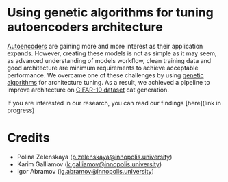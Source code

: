 # Using genetic algorithms for tuning autoencoders architecture

[Autoencoders](https://en.wikipedia.org/wiki/Autoencoder) are gaining 
more and more interest as their application expands. 
However, creating these models is not as simple 
as it may seem, as advanced understanding of models workflow, 
clean training data and good architecture are minimum requirements 
to achieve acceptable performance. 
We overcame one of these challenges by using 
[genetic algorithms](https://en.wikipedia.org/wiki/Genetic_algorithm) 
for architecture tuning. As a result, we achieved a pipeline to improve
architecture on [CIFAR-10 dataset](https://www.cs.toronto.edu/~kriz/cifar.html)
cat generation.

If you are interested in our research, you can read our findings [here](link in progress)

# Credits
* Polina Zelenskaya (p.zelenskaya@innopolis.university)
* Karim Galliamov (k.galliamov@innopolis.university)
* Igor Abramov (ig.abramov@innopolis.university)

